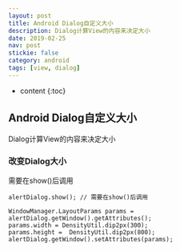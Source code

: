 ```yaml
--- 
layout: post 
title: Android Dialog自定义大小     
description: Dialog计算View的内容来决定大小
date: 2019-02-25    
nav: post     
stickie: false         
category: android       
tags: [view, dialog]     
--- 
```

* content 
{:toc} 

## Android Dialog自定义大小
Dialog计算View的内容来决定大小

### 改变Dialog大小 
需要在show()后调用

    alertDialog.show(); // 需要在show()后调用

    WindowManager.LayoutParams params = alertDialog.getWindow().getAttributes();
    params.width = DensityUtil.dip2px(300);
    params.height =  DensityUtil.dip2px(800);
    alertDialog.getWindow().setAttributes(params);